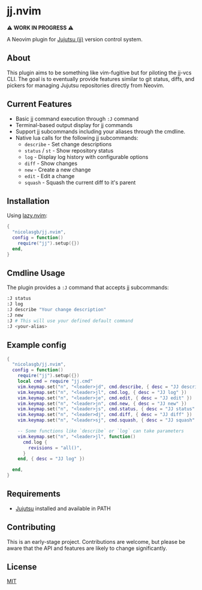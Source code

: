 # jj.nvim

⚠️ **WORK IN PROGRESS** ⚠️

A Neovim plugin for [Jujutsu (jj)](https://github.com/jj-vcs/jj) version control system.

## About

This plugin aims to be something like vim-fugitive but for piloting the jj-vcs CLI. The goal is to eventually provide features similar to git status, diffs, and pickers for managing Jujutsu repositories directly from Neovim.

## Current Features

- Basic jj command execution through `:J` command
- Terminal-based output display for jj commands
- Support jj subcommands including your aliases through the cmdline.
- Native lua calls for the following jj subcommands:
  - `describe` - Set change descriptions
  - `status` / `st` - Show repository status
  - `log` - Display log history with configurable options
  - `diff` - Show changes
  - `new` - Create a new change
  - `edit` - Edit a change
  - `squash` - Squash the current diff to it's parent

## Installation

Using [lazy.nvim](https://github.com/folke/lazy.nvim):

```lua
{
  "nicolasgb/jj.nvim",
  config = function()
    require("jj").setup({})
  end,
}
```

## Cmdline Usage

The plugin provides a `:J` command that accepts jj subcommands:

```sh
:J status
:J log
:J describe "Your change description"
:J new
:J # This will use your defined default command
:J <your-alias>
```

## Example config

```lua
{
  "nicolasgb/jj.nvim",
  config = function()
    require("jj").setup({})
    local cmd = require "jj.cmd"
    vim.keymap.set("n", "<leader>jd", cmd.describe, { desc = "JJ describe" })
    vim.keymap.set("n", "<leader>jl", cmd.log, { desc = "JJ log" })
    vim.keymap.set("n", "<leader>je", cmd.edit, { desc = "JJ edit" })
    vim.keymap.set("n", "<leader>jn", cmd.new, { desc = "JJ new" })
    vim.keymap.set("n", "<leader>js", cmd.status, { desc = "JJ status" })
    vim.keymap.set("n", "<leader>dj", cmd.diff, { desc = "JJ diff" })
    vim.keymap.set("n", "<leader>sj", cmd.squash, { desc = "JJ squash" })

    -- Some functions like `describe` or `log` can take parameters
    vim.keymap.set("n", "<leader>jl", function()
      cmd.log {
        revisions = "all()",
      }
    end, { desc = "JJ log" })

  end,
}

```

## Requirements

- [Jujutsu](https://github.com/jj-vcs/jj) installed and available in PATH

## Contributing

This is an early-stage project. Contributions are welcome, but please be aware that the API and features are likely to change significantly.

## License

[MIT](License)
